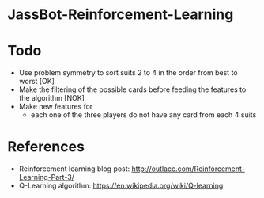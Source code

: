 # JassBot-Reinforcement-Learning

# Todo

* Use problem symmetry to sort suits 2 to 4 in the order from best to worst [OK]
* Make the filtering of the possible cards before feeding the features to the algorithm [NOK]
* Make new features for
  * each one of the three players do not have any card from each 4 suits


# References

* Reinforcement learning blog post: http://outlace.com/Reinforcement-Learning-Part-3/
* Q-Learning algorithm: https://en.wikipedia.org/wiki/Q-learning


